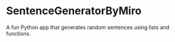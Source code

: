 # SentenceGeneratorByMiro
A fun Python app that generates random sentences using lists and functions.
